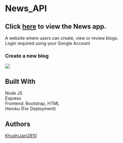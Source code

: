 # News_API
## Click [here](https://enigmatic-ravine-52537.herokuapp.com/) to view the News app.

A website where users can create, view or review blogs. <br/>
Login required using your Google Account

### Create a new blog
![](/create2.png)

## Built With
Node JS <br/>
Express <br/>
Frontend: Bootstrap, HTML <br/>
Heroku (For Deployment) <br/>

## Authors
[KhushiJain2810](https://github.com/KhushiJain2810)
